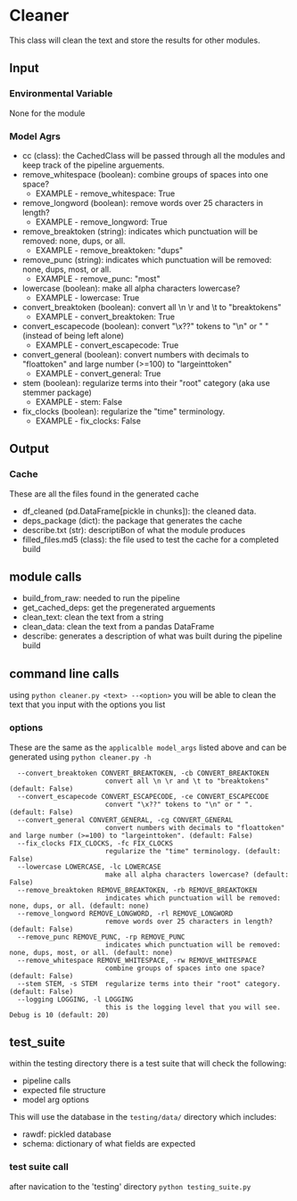 # Cleaner

This class will clean the text and store the results for other modules.

## Input
### Environmental Variable

None for the module

### Model Agrs

* cc (class):                      the CachedClass will be passed through all the modules
                                         and keep track of the pipeline arguements.
* remove_whitespace (boolean):     combine groups of spaces into one space?
  * EXAMPLE - remove_whitespace: True
* remove_longword (boolean):       remove words over 25 characters in length?
  * EXAMPLE - remove_longword: True
* remove_breaktoken (string):      indicates which punctuation will be removed: none, dups, or all.
  * EXAMPLE - remove_breaktoken: "dups"
* remove_punc (string):            indicates which punctuation will be removed: none, dups, most, or all.
  * EXAMPLE - remove_punc: "most"
* lowercase (boolean):             make all alpha characters lowercase?
  * EXAMPLE - lowercase: True
* convert_breaktoken (boolean):    convert all \n \r and \t to "breaktokens"
  * EXAMPLE - convert_breaktoken: True
* convert_escapecode (boolean):    convert "\x??" tokens to "\n" or " " (instead of being left alone)
  * EXAMPLE - convert_escapecode: True
* convert_general (boolean):       convert numbers with decimals to "floattoken" and large number (>=100) to "largeinttoken"
  * EXAMPLE - convert_general: True
* stem (boolean):                  regularize terms into their "root" category (aka use stemmer package)
  * EXAMPLE - stem: False
* fix_clocks (boolean):            regularize the "time" terminology.
  * EXAMPLE - fix_clocks: False

## Output
### Cache
These are all the files found in the generated cache

* df_cleaned (pd.DataFrame[pickle in chunks]): the cleaned data.
* deps_package (dict): the package that generates the cache
* describe.txt (str): descriptiBon of what the module produces
* filled_files.md5 (class): the file used to test the cache for a completed build

## module calls

* build_from_raw:   needed to run the pipeline
* get_cached_deps:  get the pregenerated arguements
* clean_text:       clean the text from a string
* clean_data:       clean the text from a pandas DataFrame
* describe:         generates a description of what was built during the pipeline build

## command line calls

using `python cleaner.py <text> --<option>` you will be able to clean the text that you input with the options you list

### options
These are the same as the `applicalble model_args` listed above and can be generated using `python cleaner.py -h`

```
  --convert_breaktoken CONVERT_BREAKTOKEN, -cb CONVERT_BREAKTOKEN
                        convert all \n \r and \t to "breaktokens" (default: False)
  --convert_escapecode CONVERT_ESCAPECODE, -ce CONVERT_ESCAPECODE
                        convert "\x??" tokens to "\n" or " ". (default: False)
  --convert_general CONVERT_GENERAL, -cg CONVERT_GENERAL
                        convert numbers with decimals to "floattoken" and large number (>=100) to "largeinttoken". (default: False)
  --fix_clocks FIX_CLOCKS, -fc FIX_CLOCKS
                        regularize the "time" terminology. (default: False)
  --lowercase LOWERCASE, -lc LOWERCASE
                        make all alpha characters lowercase? (default: False)
  --remove_breaktoken REMOVE_BREAKTOKEN, -rb REMOVE_BREAKTOKEN
                        indicates which punctuation will be removed: none, dups, or all. (default: none)
  --remove_longword REMOVE_LONGWORD, -rl REMOVE_LONGWORD
                        remove words over 25 characters in length? (default: False)
  --remove_punc REMOVE_PUNC, -rp REMOVE_PUNC
                        indicates which punctuation will be removed: none, dups, most, or all. (default: none)
  --remove_whitespace REMOVE_WHITESPACE, -rw REMOVE_WHITESPACE
                        combine groups of spaces into one space? (default: False)
  --stem STEM, -s STEM  regularize terms into their "root" category. (default: False)
  --logging LOGGING, -l LOGGING
                        this is the logging level that you will see. Debug is 10 (default: 20)
```

## test_suite

within the testing directory there is a test suite that will check the following:
* pipeline calls
* expected file structure
* model arg options

This will use the database in the `testing/data/` directory which includes:
* rawdf:    pickled database
* schema:   dictionary of what fields are expected

### test suite call

after navication to the 'testing' directory
`python testing_suite.py`

